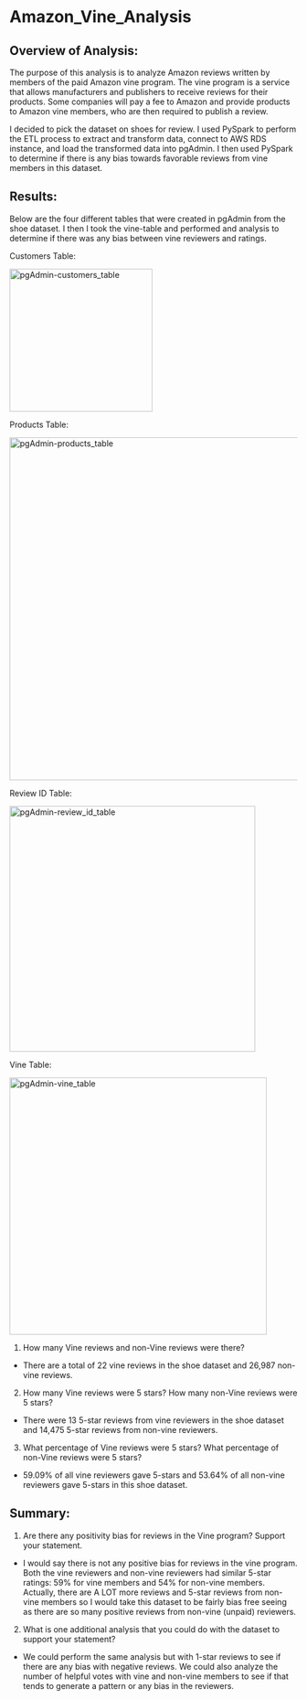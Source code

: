 # Amazon_Vine_Analysis

## Overview of Analysis:

The purpose of this analysis is to analyze Amazon reviews written by members of the paid Amazon vine program. The vine program is a service that allows manufacturers and publishers to receive reviews for their products. Some companies will pay a fee to Amazon and provide products to Amazon vine members, who are then required to publish a review. 

I decided to pick the dataset on shoes for review. I used PySpark to perform the ETL process to extract and transform data, connect to AWS RDS instance, and load the transformed data into pgAdmin. I then used PySpark to determine if there is any bias towards favorable reviews from vine members in this dataset.  

## Results:

Below are the four different tables that were created in pgAdmin from the shoe dataset. I then I took the vine-table and performed and analysis to determine if there was any bias between vine reviewers and ratings. 

Customers Table: 

<img width="250" alt="pgAdmin-customers_table" src="https://user-images.githubusercontent.com/100392991/174421924-488cc931-869a-46af-81e6-f370533f7959.PNG">

Products Table:

<img width="600" alt="pgAdmin-products_table" src="https://user-images.githubusercontent.com/100392991/174421962-84a36a1e-aa77-4567-9e2f-e83bed79b75a.PNG">

Review ID Table:

<img width="430" alt="pgAdmin-review_id_table" src="https://user-images.githubusercontent.com/100392991/174421983-71c3f4f1-3255-491f-b571-0e7504e3d68c.PNG">

Vine Table:

<img width="450" alt="pgAdmin-vine_table" src="https://user-images.githubusercontent.com/100392991/174421992-120baedb-c4c9-4338-a073-c8ad6b4b97b9.PNG">


1. How many Vine reviews and non-Vine reviews were there?
  - There are a total of 22 vine reviews in the shoe dataset and 26,987 non-vine reviews.

2. How many Vine reviews were 5 stars? How many non-Vine reviews were 5 stars?
  - There were 13 5-star reviews from vine reviewers in the shoe dataset and 14,475 5-star reviews from non-vine reviewers.

3. What percentage of Vine reviews were 5 stars? What percentage of non-Vine reviews were 5 stars?
  - 59.09% of all vine reviewers gave 5-stars and 53.64% of all non-vine reviewers gave 5-stars in this shoe dataset. 


## Summary:
1. Are there any positivity bias for reviews in the Vine program? Support your statement.
  - I would say there is not any positive bias for reviews in the vine program. Both the vine reviewers and non-vine reviewers had similar 5-star ratings: 59% for vine members and 54% for non-vine members. Actually, there are A LOT more reviews and 5-star reviews from non-vine members so I would take this dataset to be fairly bias free seeing as there are so many positive reviews from non-vine (unpaid) reviewers.

2. What is one additional analysis that you could do with the dataset to support your statement?
  - We could perform the same analysis but with 1-star reviews to see if there are any bias with negative reviews. We could also analyze the number of helpful votes with vine and non-vine members to see if that tends to generate a pattern or any bias in the reviewers. 


